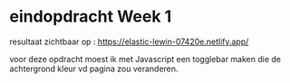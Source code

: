 # eindopdracht Week 1

resultaat zichtbaar op : https://elastic-lewin-07420e.netlify.app/

voor deze opdracht moest ik met Javascript een togglebar maken die de achtergrond kleur vd pagina zou veranderen. 
